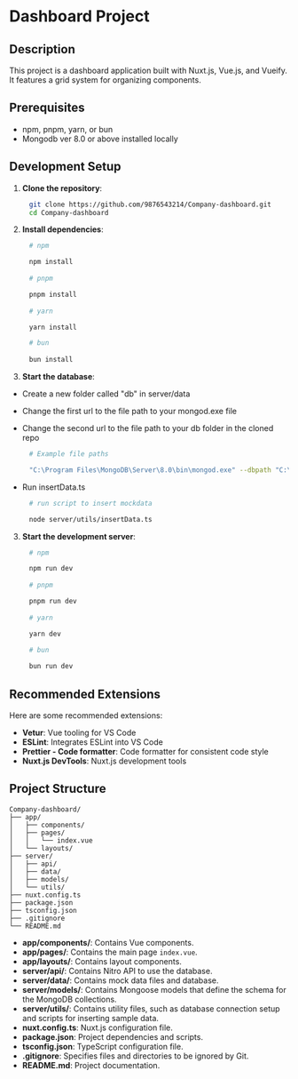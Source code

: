 # Dashboard Project

## Description
This project is a dashboard application built with Nuxt.js, Vue.js, and Vueify. It features a grid system for organizing components.

## Prerequisites
- npm, pnpm, yarn, or bun
- Mongodb ver 8.0 or above installed locally

## Development Setup

1. **Clone the repository**:
```bash
     git clone https://github.com/9876543214/Company-dashboard.git
     cd Company-dashboard
``` 
2. **Install dependencies**:
```bash
     # npm

     npm install
     
     # pnpm

     pnpm install
     
     # yarn

     yarn install

     # bun
     
     bun install
```

3. **Start the database**:

- Create a new folder called "db" in server/data 

- Change the first url to the file path to your mongod.exe file
- Change the second url to the file path to your db folder in the cloned repo
```bash
     # Example file paths

     "C:\Program Files\MongoDB\Server\8.0\bin\mongod.exe" --dbpath "C:\Path\To\Cloned\Repo\server\data\db"
```

- Run insertData.ts

```bash
     # run script to insert mockdata

     node server/utils/insertData.ts
```

3. **Start the development server**:
```bash
     # npm

     npm run dev
     
     # pnpm

     pnpm run dev
     
     # yarn

     yarn dev

     # bun
     
     bun run dev
```
## Recommended Extensions
Here are some recommended extensions:
- **Vetur**: Vue tooling for VS Code
- **ESLint**: Integrates ESLint into VS Code
- **Prettier - Code formatter**: Code formatter for consistent code style
- **Nuxt.js DevTools**: Nuxt.js development tools

## Project Structure
```
Company-dashboard/
├── app/
│   ├── components/
│   ├── pages/
│   │   └── index.vue
│   └── layouts/
├── server/
│   ├── api/
│   ├── data/
│   ├── models/
│   └── utils/
├── nuxt.config.ts
├── package.json
├── tsconfig.json
├── .gitignore
└── README.md
```
- **app/components/**: Contains Vue components.
- **app/pages/**: Contains the main page `index.vue`.
- **app/layouts/**: Contains layout components.
- **server/api/**: Contains Nitro API to use the database.
- **server/data/**: Contains mock data files and database.
- **server/models/**: Contains Mongoose models that define the schema for the MongoDB collections.
- **server/utils/**: Contains utility files, such as database connection setup and scripts for inserting sample data.
- **nuxt.config.ts**: Nuxt.js configuration file.
- **package.json**: Project dependencies and scripts.
- **tsconfig.json**: TypeScript configuration file.
- **.gitignore**: Specifies files and directories to be ignored by Git.
- **README.md**: Project documentation.


